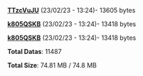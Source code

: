 [**TTzcVuJU**](/data/TTzcVuJU.txt) (23/02/23 - 13:24)- 13605 bytes

[**k805QSKB**](/data/k805QSKB.txt) (23/02/23 - 13:24)- 13418 bytes

[**k805QSKB**](/data/k805QSKB.txt) (23/02/23 - 13:24)- 13418 bytes

**Total Datas**: 11487

**Total Size**: 74.81 MB / 74.8 MB